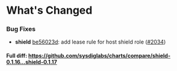 # What's Changed

### Bug Fixes
- **shield** [be56023d](https://github.com/sysdiglabs/charts/commit/be56023d573681925e68e4b49a99f2a6993437f0): add lease rule for host shield role ([#2034](https://github.com/sysdiglabs/charts/issues/2034))
#### Full diff: https://github.com/sysdiglabs/charts/compare/shield-0.1.16...shield-0.1.17

